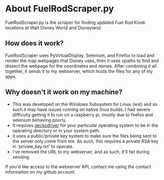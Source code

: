 About FuelRodScraper.py
=========================
FuelRodScraper.py is the scraper for finding updated
Fuel Rod Kiosk locations at Walt Disney World and Disneyland.

How does it work?
---------------
FuelRodScraper uses PyVirtualDisplay, Selenium, and Firefox to load and render
the map webpages that Disney uses, then it uses xpaths to find and dissect the
webpage for the coordinates and names. After combining it all together, it sends
it to my webserver, which hosts the files for any of my apps.

Why doesn't it work on my machine?
--------------
* This was developed on the Windows Subsystem for Linux (wsl) and as such
it may have issues running on native linux builds. I had severe difficulty getting
it to run on a raspberry pi, mostly due to firefox and selenium behaving poorly.
* It requires [geckodriver](https://github.com/mozilla/geckodriver/releases) 
for your particular operating system to be in the operating directory or in your system path.
* it uses a public/private key system to make sure the files being sent to the server
only come from me. As such, this requires a private RSA key in 'private_key.txt' to operate.
* I've removed the URL to my webserver, and as such, it'll fail during sending. 

If you'd like access to the webserver API, contact me using the contact information on my
github account.
